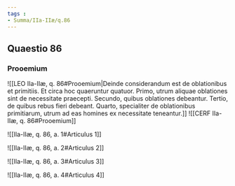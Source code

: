 ```yaml
---
tags : 
- Summa/IIa-IIæ/q.86
---
```


## Quaestio 86

### Prooemium

![[LEO IIa-IIæ, q. 86#Prooemium|Deinde considerandum est de oblationibus et primitiis. Et circa hoc quaeruntur quatuor. Primo, utrum aliquae oblationes sint de necessitate praecepti. Secundo, quibus oblationes debeantur. Tertio, de quibus rebus fieri debeant. Quarto, specialiter de oblationibus primitiarum, utrum ad eas homines ex necessitate teneantur.]]
![[CERF IIa-IIæ, q. 86#Prooemium]]

![[IIa-IIæ, q. 86, a. 1#Articulus 1]]

![[IIa-IIæ, q. 86, a. 2#Articulus 2]]

![[IIa-IIæ, q. 86, a. 3#Articulus 3]]

![[IIa-IIæ, q. 86, a. 4#Articulus 4]]

